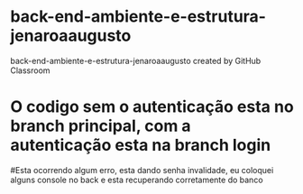 
# back-end-ambiente-e-estrutura-jenaroaaugusto
back-end-ambiente-e-estrutura-jenaroaaugusto created by GitHub Classroom

# O codigo sem o autenticação esta no branch principal, com a autenticação esta na branch login 

#Esta ocorrendo algum erro, esta dando senha invalidade, eu coloquei alguns console no back e esta recuperando corretamente do banco
